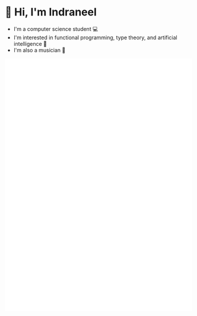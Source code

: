 # 👋 Hi, I'm Indraneel

- I'm a computer science student 💻
- I'm interested in functional programming, type theory, and artificial intelligence 🤖
- I'm also a musician 🎸

![](https://github.com/Carnagion/Carnagion/blob/metrics/github-metrics.svg)
